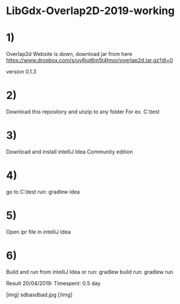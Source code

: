 # LibGdx-Overlap2D-2019-working

# 1)
Overlap2d Website is down, download jar from here
https://www.dropbox.com/s/uy6jut6m5t4hnor/overlap2d.tar.gz?dl=0

version 0.1.3

# 2)
Download this repository and unzip to any folder
For ex. C:\test

# 3)
Download and install intelliJ Idea Community edition

# 4)
go to C:\test
run: gradlew idea

# 5)
Open ipr file in intelliJ Idea

# 6)
Build and run from intelliJ Idea 
or
run: gradlew build
run: gradlew run


Result 20/04/2019:
Timespent: 0.5 day


[img]
sdbasdbad.jpg
[/img]
